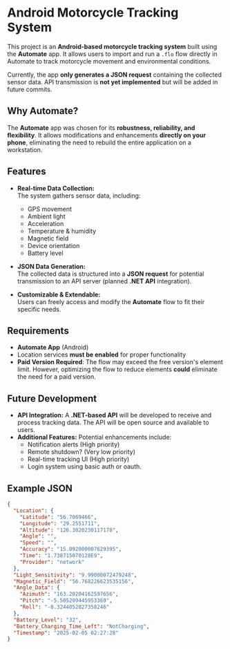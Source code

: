 # Android Motorcycle Tracking System  

This project is an **Android-based motorcycle tracking system** built using the **Automate** app. It allows users to import and run a `.flo` flow directly in Automate to track motorcycle movement and environmental conditions.  

Currently, the app **only generates a JSON request** containing the collected sensor data. API transmission is **not yet implemented** but will be added in future commits.  

## Why Automate?  

The **Automate** app was chosen for its **robustness, reliability, and flexibility**. It allows modifications and enhancements **directly on your phone**, eliminating the need to rebuild the entire application on a workstation.  

## Features  

- **Real-time Data Collection:**  
  The system gathers sensor data, including:  
  - GPS movement  
  - Ambient light  
  - Acceleration  
  - Temperature & humidity  
  - Magnetic field  
  - Device orientation  
  - Battery level  

- **JSON Data Generation:**  
  The collected data is structured into a **JSON request** for potential transmission to an API server (planned **.NET API** integration).  

- **Customizable & Extendable:**  
  Users can freely access and modify the **Automate** flow to fit their specific needs.  

## Requirements  

- **Automate App** (Android)  
- Location services **must be enabled** for proper functionality  
- **Paid Version Required**: The flow may exceed the free version's element limit. However, optimizing the flow to reduce elements **could** eliminate the need for a paid version.  

## Future Development  

- **API Integration:** A **.NET-based API** will be developed to receive and process tracking data. The API will be open source and available to users.
- **Additional Features:** Potential enhancements include:  
  - Notification alerts  (High priority)
  - Remote shutdown? (Very low priority)
  - Real-time tracking UI  (High priority)
  - Login system using basic auth or oauth.

## Example JSON  


```json
{
  "Location": {
    "Latitude": "56.7069466",
    "Longitude": "29.2551711",
    "Altitude": "126.3020230117178",
    "Angle": "",
    "Speed": "",
    "Accuracy": "15.092000007629395",
    "Time": "1.738715070128E9",
    "Provider": "network"
  },
  "Light_Sensitivity": "9.99000072479248",
  "Magnetic_Field": "56.768226623535156",
  "Angle_Data": {
    "Azimuth": "163.20204162597656",
    "Pitch": "-5.505209445953369",
    "Roll": "-0.3244052827358246"
  },
  "Battery_Level": "32",
  "Battery_Charging_Time_Left": "NotCharging",
  "Timestamp": "2025-02-05 02:27:28"
}
